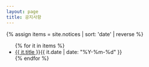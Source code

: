 ```yaml
---
layout: page
title: 공지사항
---
```

{% assign items = site.notices | sort: 'date' | reverse %}
<ul class='list'>
{% for it in items %}
<li><a href='{{ it.url | relative_url }}'>{{ it.title }}</a><time>{{ it.date | date: "%Y-%m-%d" }}</time></li>
{% endfor %}
</ul>
